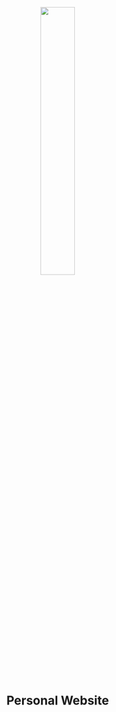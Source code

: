 <div align="center">
    <img src="https://github.com/FayasNoushad.png" width="40%">
    <h1>Personal Website</h1>
</div>
